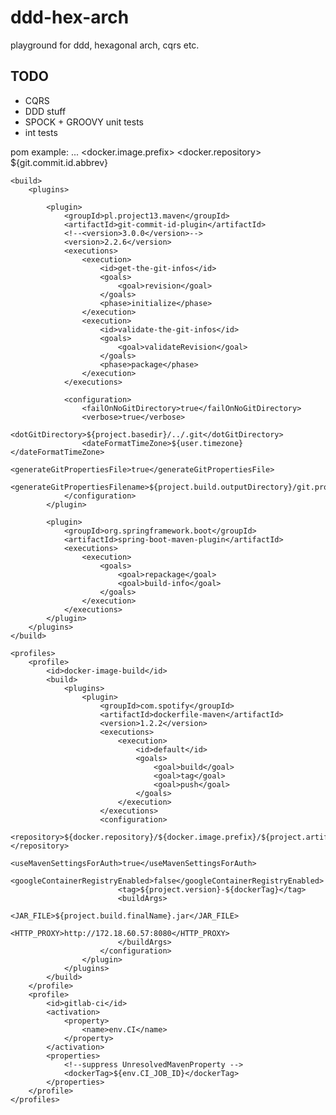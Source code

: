# ddd-hex-arch
playground for ddd, hexagonal arch, cqrs etc.

## TODO

* CQRS
* DDD stuff 
* SPOCK + GROOVY unit tests
* int tests 


pom example:
<properties>
  ...
  <docker.image.prefix>
  <docker.repository>
  <dockerTag>${git.commit.id.abbrev}</dockerTag>
</properties>
    
    <build>
        <plugins>

            <plugin>
                <groupId>pl.project13.maven</groupId>
                <artifactId>git-commit-id-plugin</artifactId>
                <!--<version>3.0.0</version>-->
                <version>2.2.6</version>
                <executions>
                    <execution>
                        <id>get-the-git-infos</id>
                        <goals>
                            <goal>revision</goal>
                        </goals>
                        <phase>initialize</phase>
                    </execution>
                    <execution>
                        <id>validate-the-git-infos</id>
                        <goals>
                            <goal>validateRevision</goal>
                        </goals>
                        <phase>package</phase>
                    </execution>
                </executions>

                <configuration>
                    <failOnNoGitDirectory>true</failOnNoGitDirectory>
                    <verbose>true</verbose>
                    <dotGitDirectory>${project.basedir}/../.git</dotGitDirectory>
                    <dateFormatTimeZone>${user.timezone}</dateFormatTimeZone>
                    <generateGitPropertiesFile>true</generateGitPropertiesFile>
                    <generateGitPropertiesFilename>${project.build.outputDirectory}/git.properties</generateGitPropertiesFilename>
                </configuration>
            </plugin>

            <plugin>
                <groupId>org.springframework.boot</groupId>
                <artifactId>spring-boot-maven-plugin</artifactId>
                <executions>
                    <execution>
                        <goals>
                            <goal>repackage</goal>
                            <goal>build-info</goal>
                        </goals>
                    </execution>
                </executions>
            </plugin>
        </plugins>
    </build>

    <profiles>
        <profile>
            <id>docker-image-build</id>
            <build>
                <plugins>
                    <plugin>
                        <groupId>com.spotify</groupId>
                        <artifactId>dockerfile-maven</artifactId>
                        <version>1.2.2</version>
                        <executions>
                            <execution>
                                <id>default</id>
                                <goals>
                                    <goal>build</goal>
                                    <goal>tag</goal>
                                    <goal>push</goal>
                                </goals>
                            </execution>
                        </executions>
                        <configuration>
                            <repository>${docker.repository}/${docker.image.prefix}/${project.artifactId}</repository>
                            <useMavenSettingsForAuth>true</useMavenSettingsForAuth>
                            <googleContainerRegistryEnabled>false</googleContainerRegistryEnabled>
                            <tag>${project.version}-${dockerTag}</tag>
                            <buildArgs>
                                <JAR_FILE>${project.build.finalName}.jar</JAR_FILE>
                                <HTTP_PROXY>http://172.18.60.57:8080</HTTP_PROXY>
                            </buildArgs>
                        </configuration>
                    </plugin>
                </plugins>
            </build>
        </profile>
        <profile>
            <id>gitlab-ci</id>
            <activation>
                <property>
                    <name>env.CI</name>
                </property>
            </activation>
            <properties>
                <!--suppress UnresolvedMavenProperty -->
                <dockerTag>${env.CI_JOB_ID}</dockerTag>
            </properties>
        </profile>
    </profiles>
